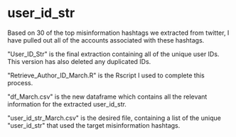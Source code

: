# user_id_str
Based on 30 of the top misinformation hashtags we extracted from twitter, I have pulled out all of the accounts associated with these hashtags.

"User_ID_Str" is the final extraction containing all of the unique user IDs. This version has also deleted any duplicated IDs.

"Retrieve_Author_ID_March.R" is the Rscript I used to complete this process.

"df_March.csv" is the new dataframe which contains all the relevant information for the extracted user_id_str.

"user_id_str_March.csv" is the desired file, containing a list of the unique "user_id_str" that used the target misinformation hashtags.
